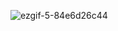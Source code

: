 ![ezgif-5-84e6d26c44](https://user-images.githubusercontent.com/71299022/178097083-33f4e585-1817-4a04-a8a8-4f573b8ddf85.jpg)
